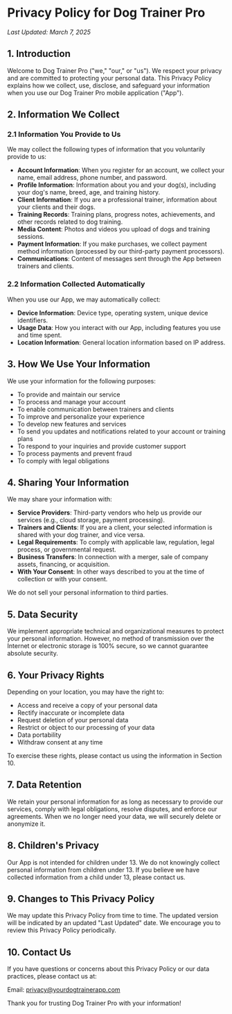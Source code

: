 # Privacy Policy for Dog Trainer Pro

*Last Updated: March 7, 2025*

## 1. Introduction

Welcome to Dog Trainer Pro ("we," "our," or "us"). We respect your privacy and are committed to protecting your personal data. This Privacy Policy explains how we collect, use, disclose, and safeguard your information when you use our Dog Trainer Pro mobile application ("App").

## 2. Information We Collect

### 2.1 Information You Provide to Us

We may collect the following types of information that you voluntarily provide to us:

- **Account Information**: When you register for an account, we collect your name, email address, phone number, and password.
- **Profile Information**: Information about you and your dog(s), including your dog's name, breed, age, and training history.
- **Client Information**: If you are a professional trainer, information about your clients and their dogs.
- **Training Records**: Training plans, progress notes, achievements, and other records related to dog training.
- **Media Content**: Photos and videos you upload of dogs and training sessions.
- **Payment Information**: If you make purchases, we collect payment method information (processed by our third-party payment processors).
- **Communications**: Content of messages sent through the App between trainers and clients.

### 2.2 Information Collected Automatically

When you use our App, we may automatically collect:

- **Device Information**: Device type, operating system, unique device identifiers.
- **Usage Data**: How you interact with our App, including features you use and time spent.
- **Location Information**: General location information based on IP address.

## 3. How We Use Your Information

We use your information for the following purposes:

- To provide and maintain our service
- To process and manage your account
- To enable communication between trainers and clients
- To improve and personalize your experience
- To develop new features and services
- To send you updates and notifications related to your account or training plans
- To respond to your inquiries and provide customer support
- To process payments and prevent fraud
- To comply with legal obligations

## 4. Sharing Your Information

We may share your information with:

- **Service Providers**: Third-party vendors who help us provide our services (e.g., cloud storage, payment processing).
- **Trainers and Clients**: If you are a client, your selected information is shared with your dog trainer, and vice versa.
- **Legal Requirements**: To comply with applicable law, regulation, legal process, or governmental request.
- **Business Transfers**: In connection with a merger, sale of company assets, financing, or acquisition.
- **With Your Consent**: In other ways described to you at the time of collection or with your consent.

We do not sell your personal information to third parties.

## 5. Data Security

We implement appropriate technical and organizational measures to protect your personal information. However, no method of transmission over the Internet or electronic storage is 100% secure, so we cannot guarantee absolute security.

## 6. Your Privacy Rights

Depending on your location, you may have the right to:

- Access and receive a copy of your personal data
- Rectify inaccurate or incomplete data
- Request deletion of your personal data
- Restrict or object to our processing of your data
- Data portability
- Withdraw consent at any time

To exercise these rights, please contact us using the information in Section 10.

## 7. Data Retention

We retain your personal information for as long as necessary to provide our services, comply with legal obligations, resolve disputes, and enforce our agreements. When we no longer need your data, we will securely delete or anonymize it.

## 8. Children's Privacy

Our App is not intended for children under 13. We do not knowingly collect personal information from children under 13. If you believe we have collected information from a child under 13, please contact us.

## 9. Changes to This Privacy Policy

We may update this Privacy Policy from time to time. The updated version will be indicated by an updated "Last Updated" date. We encourage you to review this Privacy Policy periodically.

## 10. Contact Us

If you have questions or concerns about this Privacy Policy or our data practices, please contact us at:

Email: privacy@yourdogtrainerapp.com

Thank you for trusting Dog Trainer Pro with your information!